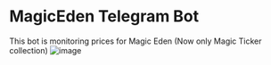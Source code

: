 # MagicEden Telegram Bot
This bot is monitoring prices for Magic Eden (Now only Magic Ticker collection)
![image](https://user-images.githubusercontent.com/70277523/176190756-96efbf4b-244a-4a59-bb89-0018d0265626.png)
